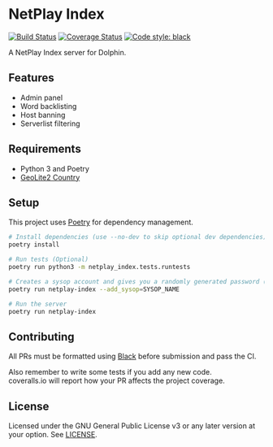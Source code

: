 # NetPlay Index
[![Build Status](https://travis-ci.org/dolphin-emu/netplay-index.svg?branch=master)](https://travis-ci.org/dolphin-emu/netplay-index)
[![Coverage Status](https://coveralls.io/repos/github/dolphin-emu/netplay-index/badge.svg?branch=master)](https://coveralls.io/github/dolphin-emu/netplay-index?branch=master)
<a href="https://github.com/ambv/black"><img alt="Code style: black" src="https://img.shields.io/badge/code%20style-black-000000.svg"></a>

A NetPlay Index server for Dolphin.

## Features

 - Admin panel
 - Word backlisting
 - Host banning
 - Serverlist filtering

## Requirements

- Python 3 and Poetry
- [GeoLite2 Country](https://dev.maxmind.com/geoip/geoip2/geolite2/)

## Setup

This project uses [Poetry](https://python-poetry.org/) for dependency
management.

```bash
# Install dependencies (use --no-dev to skip optional dev dependencies).
poetry install

# Run tests (Optional)
poetry run python3 -m netplay_index.tests.runtests

# Creates a sysop account and gives you a randomly generated password (can be changed later)
poetry run netplay-index --add_sysop=SYSOP_NAME

# Run the server
poetry run netplay-index
```

## Contributing

All PRs must be formatted using [Black](https://github.com/ambv/black) before submission and pass the CI.

Also remember to write some tests if you add any new code.  
coveralls.io will report how your PR affects the project coverage.

## License

Licensed under the GNU General Public License v3 or any later version at your option.
See [LICENSE](LICENSE).

